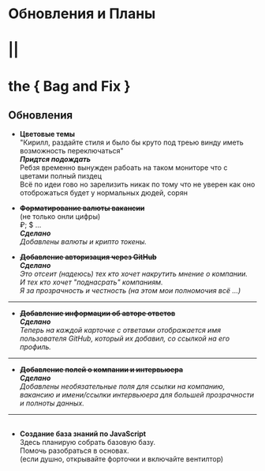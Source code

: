 # Обновления и Планы   
# ||     
# the { Bag and Fix }  


## Обновления

- **Цветовые темы**     
 "Кирилл, раздайте стиля и было бы круто под треью винду иметь возможность
переключаться"   
_**Придтся подождать**_  
Ребзя временно вынужден рабоать на таком мониторе что с цветами полный пиздец  
Всё по идеи гово но зарелизить никак по тому что не уверен как оно отоброжаться будет у нормальных дюдей, сорян 

- ~~**Форматирование валюты вакансии**~~     
(не только онли цифры)  
 ₽; $ ...  
_**Сделано**_  
  _Добавлены валюты и крипто токены._  

- ~~**Добавление авторизация через GitHub**~~   
  _**Сделано**_  
  _Это отсеит (надеюсь) тех кто хочет накрутить мнение о компании._  
  _И тех кто хочет "поднасрать" компаниям._  
  _Я за прозрачность и честность (на этом мои полномочия всё ...)_  

---

- ~~**Добавление информации об авторе ответов**~~  
  _**Сделано**_  
  _Теперь на каждой карточке с ответами отображается имя пользователя GitHub, который их добавил, со ссылкой на его профиль._

---

- ~~**Добавление полей о компании и интервьюера**~~  
  _**Сделано**_  
  _Добавлены необязательные поля для ссылки на компанию, вакансию и имени/ссылки интервьюера для большей прозрачности и полноты данных._

---

##

- **Создание база знаний по JavaScript**  
  Здесь планирую собрать базовую базу.  
  Помочь разобраться в основах.  
  (если душно, открывайте форточки и включайте вентилтор)